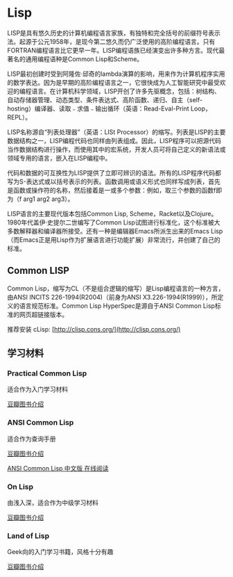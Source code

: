 # Lisp

LISP是具有悠久历史的计算机编程语言家族，有独特和完全括号的前缀符号表示法。起源于公元1958年，是现今第二悠久而仍广泛使用的高阶编程语言。只有FORTRAN编程语言比它更早一年。LISP编程语族已经演变出许多种方言。现代最著名的通用编程语种是Common Lisp和Scheme。

LISP最初创建时受到阿隆佐·邱奇的lambda演算的影响，用来作为计算机程序实用的数学表达。因为是早期的高阶编程语言之一，它很快成为人工智能研究中最受欢迎的编程语言。在计算机科学领域，LISP开创了许多先驱概念，包括：树结构、自动存储器管理、动态类型、条件表达式、高阶函数、递归、自主（self-hosting）编译器、读取﹣求值﹣输出循环（英语：Read-Eval-Print Loop，REPL）。

LISP名称源自“列表处理器”（英语：LISt Processor）的缩写。列表是LISP的主要数据结构之一，LISP编程代码也同样由列表组成。因此，LISP程序可以把源代码当作数据结构进行操作，而使用其中的宏系统，开发人员可将自己定义的新语法或领域专用的语言，嵌入在LISP编程中。

代码和数据的可互换性为LISP提供了立即可辨识的语法。所有的LISP程序代码都写为S-表达式或以括号表示的列表。函数调用或语义形式也同样写成列表，首先是函数或操作符的名称，然后接着是一或多个参数：例如，取三个参数的函数f即为（f arg1 arg2 arg3）。

LISP语言的主要现代版本包括Common Lisp, Scheme，Racket以及Clojure。1980年代盖伊·史提尔二世编写了Common Lisp试图进行标准化，这个标准被大多数解释器和编译器所接受。还有一种是编辑器Emacs所派生出来的Emacs Lisp（而Emacs正是用Lisp作为扩展语言进行功能扩展）非常流行，并创建了自己的标准。

## Common LISP

Common Lisp，缩写为CL（不是组合逻辑的缩写）是Lisp编程语言的一种方言，由ANSI INCITS 226-1994(R2004)（前身为ANSI X3.226-1994(R1999)），所定义的语言规范标准。Common Lisp HyperSpec是源自于ANSI Common Lisp标准的网页超链接版本。

推荐安装 cLisp: [http://clisp.cons.org/](http://clisp.cons.org/)

## 学习材料

### Practical Common Lisp

适合作为入门学习材料

[豆瓣图书介绍](https://book.douban.com/subject/1456903/)

### ANSI Common Lisp

适合作为查询手册

[豆瓣图书介绍](https://book.douban.com/subject/1456906/)

[ANSI Common Lisp 中文版 在线阅读](https://acl.readthedocs.io/en/latest/zhCN/)

### On Lisp

由浅入深，适合作为中级学习材料

[豆瓣图书介绍](https://book.douban.com/subject/1432683/)

### Land of Lisp

Geek向的入门学习书籍，风格十分有趣

[豆瓣图书介绍](https://book.douban.com/subject/3704991/)
